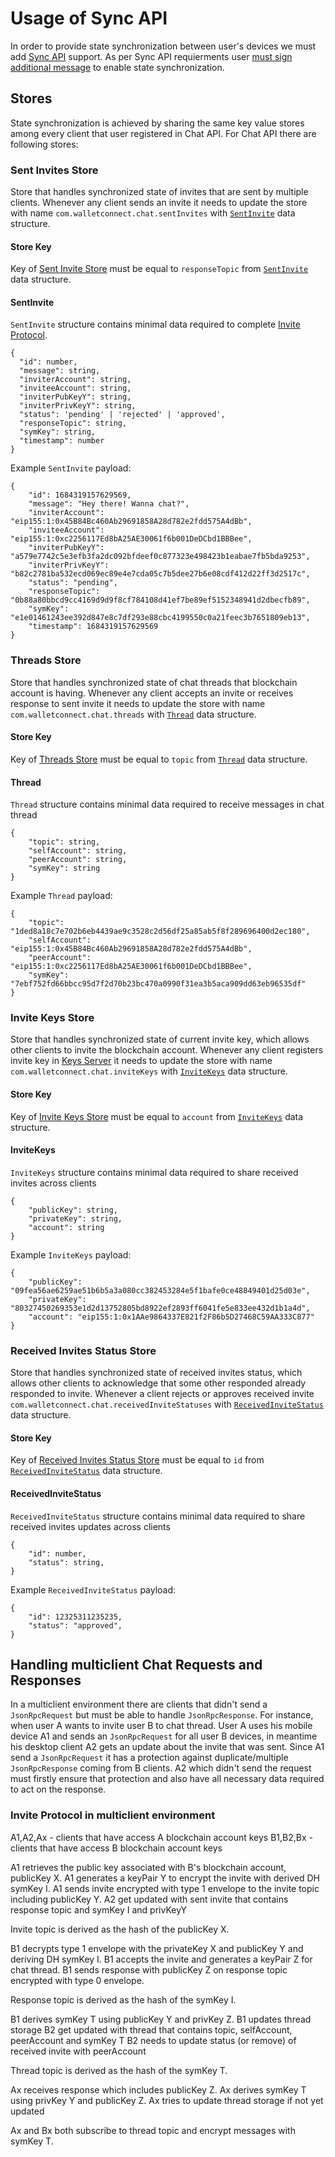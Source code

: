 # Usage of Sync API

In order to provide state synchronization between user's devices we must add [Sync API](../core/sync/readme.md) support. As per Sync API requierments user [must sign additional message](../core/sync/sync-protocol.md#generating-a-message-to-sign) to enable state synchronization. 

## Stores 

State synchronization is achieved by sharing the same key value stores among every client that user registered in Chat API. For Chat API there are following stores:

### Sent Invites Store

Store that handles synchronized state of invites that are sent by multiple clients. Whenever any client sends an invite it needs to update the store with name `com.walletconnect.chat.sentInvites` with [`SentInvite`](#sentinvite) data structure. 

#### Store Key
Key of [Sent Invite Store](#sent-invites-store) must be equal to `responseTopic` from [`SentInvite`](#sentinvite) data structure. 

#### SentInvite 

`SentInvite` structure contains minimal data required to complete [Invite Protocol](./chat-invite.md#invite-protocol). 

```jsonc
{
  "id": number,
  "message": string, 
  "inviterAccount": string,
  "inviteeAccount": string,
  "inviterPubKeyY": string,
  "inviterPrivKeyY": string,
  "status": 'pending' | 'rejected' | 'approved',
  "responseTopic": string,
  "symKey": string,
  "timestamp": number
}
```

Example `SentInvite` payload:

```jsonc
{
    "id": 1684319157629569,
    "message": "Hey there! Wanna chat?",
    "inviterAccount": "eip155:1:0x45B84Bc460Ab29691858A28d782e2fdd575A4dBb",
    "inviteeAccount": "eip155:1:0xc2256117Ed8bA25AE30061f6b001DeDCbd1BBBee",
    "inviterPubKeyY": "a579e7742c5e3efb3fa2dc092bfdeef0c877323e498423b1eabae7fb5bda9253",
    "inviterPrivKeyY": "b82c2781ba532ecd069ec89e4e7cda05c7b5dee27b6e08cdf412d22ff3d2517c",
    "status": "pending",
    "responseTopic": "0b88a80bbcd9cc4169d9d9f8cf784108d41ef7be89ef5152348941d2dbecfb89",
    "symKey": "e1e01461243ee392d847e8c7df293e88cbc4199550c0a21feec3b7651809eb13",
    "timestamp": 1684319157629569
}
```

### Threads Store

Store that handles synchronized state of chat threads that blockchain account is having. Whenever any client accepts an invite or receives response to sent invite it needs to update the store with name `com.walletconnect.chat.threads` with [`Thread`](#thread) data structure.


#### Store Key
Key of [Threads Store](#threads-store) must be equal to `topic` from [`Thread`](#thread) data structure. 

#### Thread 

`Thread` structure contains minimal data required to receive messages in chat thread

```jsonc
{
    "topic": string,
    "selfAccount": string,
    "peerAccount": string,
    "symKey": string
}
```

Example `Thread` payload:

```jsonc
{
    "topic": "1ded8a18c7e702b6eb4439ae9c3528c2d56df25a85ab5f8f289696400d2ec180",
    "selfAccount": "eip155:1:0x45B84Bc460Ab29691858A28d782e2fdd575A4dBb",
    "peerAccount": "eip155:1:0xc2256117Ed8bA25AE30061f6b001DeDCbd1BBBee",
    "symKey": "7ebf752fd66bbcc95d7f2d70b23bc470a0990f31ea3b5aca909dd63eb96535df"
}
```

### Invite Keys Store

Store that handles synchronized state of current invite key, which allows other clients to invite the blockchain account. Whenever any client registers invite key in [Keys Server](../../servers/keys/readme.md) it needs to update the store with name `com.walletconnect.chat.inviteKeys` with [`InviteKeys`](#InviteKeys) data structure.


#### Store Key
Key of [Invite Keys Store](#invite-keys-store) must be equal to `account` from [`InviteKeys`](#invitekeys) data structure. 

#### InviteKeys

`InviteKeys` structure contains minimal data required to share received invites across clients


```jsonc
{
    "publicKey": string,
    "privateKey": string,
    "account": string
}
```

Example `InviteKeys` payload:

```jsonc
{
    "publicKey": "09fea56ae6259ae51b6b5a3a080cc382453284e5f1bafe0ce48849401d25d03e",
    "privateKey": "80327450269353e1d2d13752805bd8922ef2893ff6041fe5e833ee432d1b1a4d",
    "account": "eip155:1:0x1AAe9864337E821f2F86b5D27468C59AA333C877"
}
```


### Received Invites Status Store

Store that handles synchronized state of received invites status, which allows other clients to acknowledge that some other responded already responded to invite. Whenever a client rejects or approves received invite `com.walletconnect.chat.receivedInviteStatuses` with [`ReceivedInviteStatus`](#ReceivedInviteStatus) data structure.


#### Store Key
Key of [Received Invites Status Store](#received-invites-status-store) must be equal to `id` from [`ReceivedInviteStatus`](#receivedinvitestatus) data structure. 

#### ReceivedInviteStatus

`ReceivedInviteStatus` structure contains minimal data required to share received invites updates across clients

```jsonc
{
    "id": number,
    "status": string,
}
```

Example `ReceivedInviteStatus` payload:

```jsonc
{
    "id": 12325311235235,
    "status": "approved",
}
```

## Handling multiclient Chat Requests and Responses

In a multiclient environment there are clients that didn't send a `JsonRpcRequest` but must be able to handle `JsonRpcResponse`. For instance, when user A wants to invite user B to chat thread. User A uses his mobile device A1 and sends an `JsonRpcRequest` for all user B devices, in meantime his desktop client A2 gets an update about the invite that was sent. Since A1 send a `JsonRpcRequest` it has a protection against duplicate/multiple `JsonRpcResponse` coming from B clients. A2 which didn't send the request must firstly ensure that protection and also have all necessary data required to act on the response.


### Invite Protocol in multiclient environment


A1,A2,Ax - clients that have access A blockchain account keys
B1,B2,Bx - clients that have access B blockchain account keys

A1 retrieves the public key associated with B's blockchain account, publicKey X.
A1 generates a keyPair Y to encrypt the invite with derived DH symKey I.
A1 sends invite encrypted with type 1 envelope to the invite topic including publicKey Y.
A2 get updated with sent invite that contains response topic and symKey I and privKeyY

Invite topic is derived as the hash of the publicKey X.

B1 decrypts type 1 envelope with the privateKey X and publicKey Y and deriving DH symKey I.
B1 accepts the invite and generates a keyPair Z for chat thread.
B1 sends response with publicKey Z on response topic encrypted with type 0 envelope.

Response topic is derived as the hash of the symKey I.

B1 derives symKey T using publicKey Y and privKey Z.
B1 updates thread storage
B2 get updated with thread that contains topic, selfAccount, peerAccount and symKey T
B2 needs to update status (or remove) of received invite with peerAccount

Thread topic is derived as the hash of the symKey T.

Ax receives response which includes publicKey Z.
Ax derives symKey T using privKey Y and publicKey Z.
Ax tries to update thread storage if not yet updated

Ax and Bx both subscribe to thread topic and encrypt messages with symKey T.
